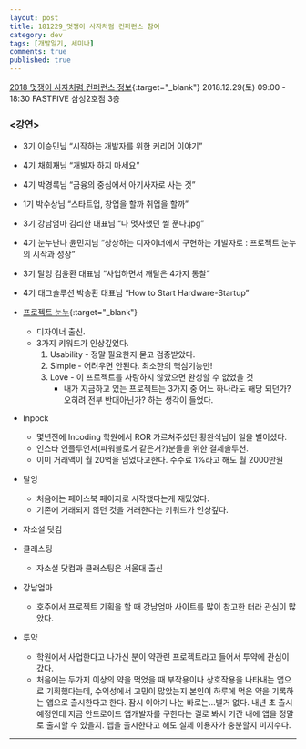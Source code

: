 ```yaml
---
layout: post
title: 181229_멋쟁이 사자처럼 컨퍼런스 참여
category: dev
tags: [개발일기, 세미나]
comments: true
published: true
---
```


[2018 멋쟁이 사자처럼 컨퍼런스 정보](https://festa.io/events/175){:target="_blank"}
2018.12.29(토) 09:00 - 18:30
FASTFIVE 삼성2호점 3층

### <강연>
* 3기 이승민님 “시작하는 개발자를 위한 커리어 이야기”
* 4기 채희재님 “개발자 하지 마세요”
* 4기 박경록님 “금융의 중심에서 아기사자로 사는 것”
* 1기 박수상님 “스타트업, 창업을 할까 취업을 할까”
* 3기 강남엄마 김리한 대표님 “나 멋사했던 썰 푼다.jpg”
* 4기 눈누난나 윤민지님 “상상하는 디자이너에서 구현하는 개발자로 : 프로젝트 눈누의 시작과 성장”
* 3기 탈잉 김윤환 대표님 “사업하면서 깨달은 4가지 통찰”
* 4기 태그솔루션 박승환 대표님 “How to Start Hardware-Startup”

* [프로젝트 눈누](https://noonnu.cc/){:target="_blank"}
    * 디자이너 출신.
    * 3가지 키워드가 인상깊었다.
        1. Usability - 정말 필요한지 묻고 검증받았다.
        2. Simple - 어려우면 안된다. 최소한의 핵심기능만!
        3. Love - 이 프로젝트를 사랑하지 않았으면 완성할 수 없었을 것
            * 내가 지금하고 있는 프로젝트는 3가지 중 어느 하나라도 해당 되던가? 오히려 전부 반대아닌가? 하는 생각이 들었다.
* Inpock
    * 몇년전에 Incoding 학원에서 ROR 가르쳐주셨던 황완식님이 일을 벌이셨다.
    * 인스타 인플루언서(파워블로거 같은거?)분들을 위한 결제솔루션.
    * 이미 거래액이 월 20억을 넘었다고한다. 수수료 1%라고 해도 월 2000만원
* 탈잉
    * 처음에는 페이스북 페이지로 시작했다는게 재밌었다.
    * 기존에 거래되지 않던 것을 거래한다는 키워드가 인상깊다.
* 자소설 닷컴
* 클래스팅
    * 자소설 닷컴과 클래스팅은 서울대 출신
* 강남엄마
    * 호주에서 프로젝트 기획을 할 때 강남엄마 사이트를 많이 참고한 터라 관심이 많았다.
* 투약
    * 학원에서 사업한다고 나가신 분이 약관련 프로젝트라고 들어서 투약에 관심이 갔다.
    * 처음에는 두가지 이상의 약을 먹었을 때 부작용이나 상호작용을 나타내는 앱으로 기획했다는데, 수익성에서 고민이 많았는지 본인이 하루에 먹은 약을 기록하는 앱으로 출시한다고 한다. 잠시 이야기 나눈 바로는...별거 없다. 내년 초 출시 예정인데 지금 안드로이드 앱개발자를 구한다는 걸로 봐서 기간 내에 앱을 정말로 출시할 수 있을지. 앱을 출시한다고 해도 실제 이용자가 충분할지 미지수다.

---